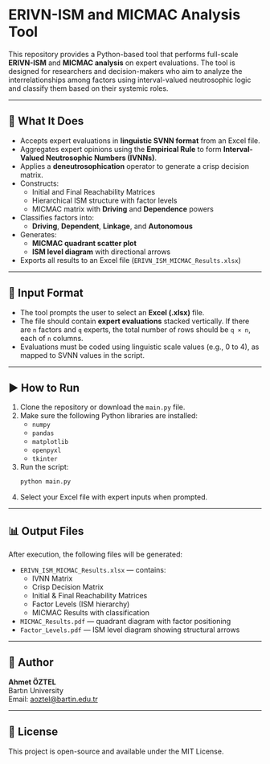 
# ERIVN-ISM and MICMAC Analysis Tool

This repository provides a Python-based tool that performs full-scale **ERIVN-ISM** and **MICMAC analysis** on expert evaluations. The tool is designed for researchers and decision-makers who aim to analyze the interrelationships among factors using interval-valued neutrosophic logic and classify them based on their systemic roles.

---

## 🧠 What It Does

- Accepts expert evaluations in **linguistic SVNN format** from an Excel file.
- Aggregates expert opinions using the **Empirical Rule** to form **Interval-Valued Neutrosophic Numbers (IVNNs)**.
- Applies a **deneutrosophication** operator to generate a crisp decision matrix.
- Constructs:
  - Initial and Final Reachability Matrices
  - Hierarchical ISM structure with factor levels
  - MICMAC matrix with **Driving** and **Dependence** powers
- Classifies factors into:
  - **Driving**, **Dependent**, **Linkage**, and **Autonomous**
- Generates:
  - **MICMAC quadrant scatter plot**
  - **ISM level diagram** with directional arrows
- Exports all results to an Excel file (`ERIVN_ISM_MICMAC_Results.xlsx`)

---

## 📁 Input Format

- The tool prompts the user to select an **Excel (.xlsx)** file.
- The file should contain **expert evaluations** stacked vertically. If there are `n` factors and `q` experts, the total number of rows should be `q × n`, each of `n` columns.
- Evaluations must be coded using linguistic scale values (e.g., 0 to 4), as mapped to SVNN values in the script.

---

## ▶️ How to Run

1. Clone the repository or download the `main.py` file.
2. Make sure the following Python libraries are installed:
   - `numpy`
   - `pandas`
   - `matplotlib`
   - `openpyxl`
   - `tkinter`
3. Run the script:
   ```bash
   python main.py
   ```
4. Select your Excel file with expert inputs when prompted.

---

## 📊 Output Files

After execution, the following files will be generated:

- `ERIVN_ISM_MICMAC_Results.xlsx` — contains:
  - IVNN Matrix
  - Crisp Decision Matrix
  - Initial & Final Reachability Matrices
  - Factor Levels (ISM hierarchy)
  - MICMAC Results with classification
- `MICMAC_Results.pdf` — quadrant diagram with factor positioning
- `Factor_Levels.pdf` — ISM level diagram showing structural arrows

---

## 👤 Author

**Ahmet ÖZTEL**  
Bartın University  
Email: aoztel@bartin.edu.tr

---

## 📃 License

This project is open-source and available under the MIT License.
